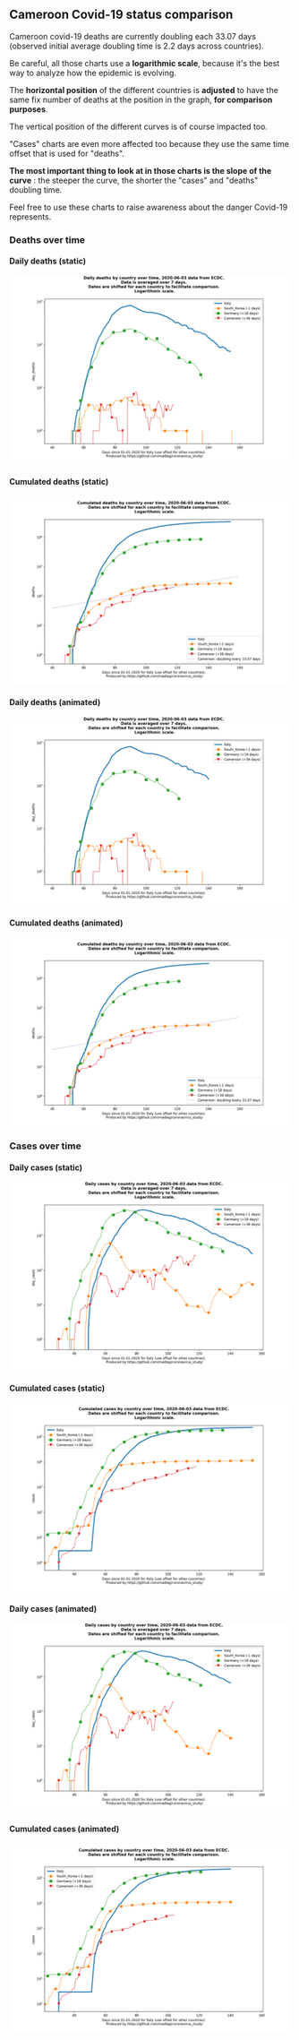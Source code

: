 ## Cameroon Covid-19 status comparison 

Cameroon covid-19 deaths are currently doubling each 33.07 days (observed initial average doubling time is 2.2 days across countries).



Be careful, all those charts use a **logarithmic scale**, because it's the best way to analyze how the epidemic is evolving.
 
The **horizontal position** of the different countries is **adjusted** to have the same fix number of deaths at the position in the graph, **for comparison purposes**.

The vertical position of the different curves is of course impacted too.

"Cases" charts are even more affected too because they use the same time offset that is used for "deaths".

**The most important thing to look at in those charts is the slope of the curve** : the steeper the curve, the shorter the "cases" and "deaths" doubling time.

Feel free to use these charts to raise awareness about the danger Covid-19 represents. 


 
### Deaths over time
 
#### Daily deaths (static)
![Cameroon covid-19 daily deaths static chart](https://raw.githubusercontent.com/madlag/coronavirus_study/master/notebooks/graphs/2020-06-03/countries/Cameroon/2020-06-03_Cameroon_day_deaths.png "Cameroon covid-19 day_deaths static chart")   
 
#### Cumulated deaths (static)
![Cameroon covid-19 cumulated deaths static chart](https://raw.githubusercontent.com/madlag/coronavirus_study/master/notebooks/graphs/2020-06-03/countries/Cameroon/2020-06-03_Cameroon_deaths.png "Cameroon covid-19 deaths static chart")   
 
#### Daily deaths (animated)
![Cameroon covid-19 daily deaths animated chart](https://raw.githubusercontent.com/madlag/coronavirus_study/master/notebooks/graphs/2020-06-03/countries/Cameroon/2020-06-03_Cameroon_day_deaths.gif "Cameroon covid-19 day_deaths animated chart")   
 
#### Cumulated deaths (animated)
![Cameroon covid-19 cumulated deaths animated chart](https://raw.githubusercontent.com/madlag/coronavirus_study/master/notebooks/graphs/2020-06-03/countries/Cameroon/2020-06-03_Cameroon_deaths.gif "Cameroon covid-19 deaths animated chart")   

 
### Cases over time
 
#### Daily cases (static)
![Cameroon covid-19 daily cases static chart](https://raw.githubusercontent.com/madlag/coronavirus_study/master/notebooks/graphs/2020-06-03/countries/Cameroon/2020-06-03_Cameroon_day_cases.png "Cameroon covid-19 day_cases static chart")   
 
#### Cumulated cases (static)
![Cameroon covid-19 cumulated cases static chart](https://raw.githubusercontent.com/madlag/coronavirus_study/master/notebooks/graphs/2020-06-03/countries/Cameroon/2020-06-03_Cameroon_cases.png "Cameroon covid-19 cases static chart")   
 
#### Daily cases (animated)
![Cameroon covid-19 daily cases animated chart](https://raw.githubusercontent.com/madlag/coronavirus_study/master/notebooks/graphs/2020-06-03/countries/Cameroon/2020-06-03_Cameroon_day_cases.gif "Cameroon covid-19 day_cases animated chart")   
 
#### Cumulated cases (animated)
![Cameroon covid-19 cumulated cases animated chart](https://raw.githubusercontent.com/madlag/coronavirus_study/master/notebooks/graphs/2020-06-03/countries/Cameroon/2020-06-03_Cameroon_cases.gif "Cameroon covid-19 cases animated chart")   

